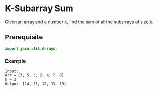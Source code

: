# K-Subarray Sum
Given an array and a number k, find the sum of all the subarrays of size k.
## Prerequisite
```java
import java.util.Arrays;
```
### Example
```
Input:
arr = [3, 5, 6, 2, 4, 7, 8]
k = 3
Output: [14, 13, 12, 13, 19]
```